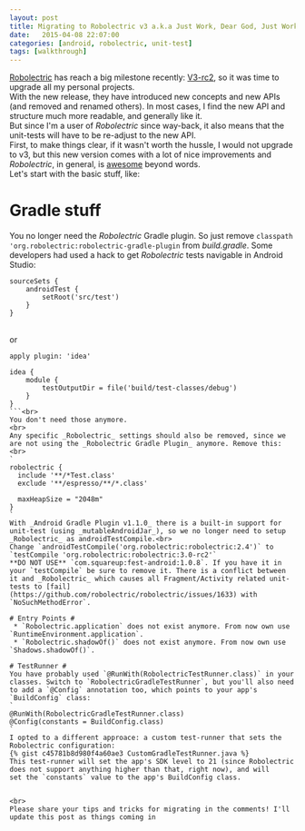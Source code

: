 ```yaml
---
layout: post
title: Migrating to Robolectric v3 a.k.a Just Work, Dear God, Just Work!
date:   2015-04-08 22:07:00
categories: [android, robolectric, unit-test]
tags: [walkthrough]
---
```

[Robolectric](https://robolectric.org) has reach a big milestone recently: [V3-rc2](https://groups.google.com/forum/#!topic/robolectric/1XWVJvKiFjA), so it was time
to upgrade all my personal projects.<br>
With the new release, they have introduced new concepts and new APIs (and removed and renamed others).
In most cases, I find the new API and structure much more readable, and generally like it.<br>
But since I'm a user of _Robolectric_ since way-back, it also means that the unit-tests will have to be re-adjust to the new API.
<br>
First, to make things clear, if it wasn't worth the hussle, I would not upgrade to v3, but this new version comes with a lot of nice improvements
and _Robolectric_, in general, is [awesome](http://stackoverflow.com/a/18271651/1324235) beyond words.
<br>
Let's start with the basic stuff, like:
# Gradle stuff #
You no longer need the _Robolectric_ Gradle plugin. So just remove
`classpath 'org.robolectric:robolectric-gradle-plugin` from _build.gradle_.
Some developers had used a hack to get _Robolectric_ tests navigable in Android Studio:<br>
```
sourceSets {
    androidTest {
        setRoot('src/test')
    }
}
```
<br> or <br>
```
apply plugin: 'idea'

idea {
    module {
        testOutputDir = file('build/test-classes/debug')
    }
}
```<br>
You don't need those anymore.
<br>
Any specific _Robolectric_ settings should also be removed, since we are not using the _Robolectric Gradle Plugin_ anymore. Remove this:<br>
`
robolectric {
  include '**/*Test.class'
  exclude '**/espresso/**/*.class'

  maxHeapSize = "2048m"
}
`
With _Android Gradle Plugin v1.1.0_ there is a built-in support for unit-test (using _mutableAndroidJar_), so we no longer need to setup
_Robolectric_ as androidTestCompile.<br>
Change `androidTestCompile('org.robolectric:robolectric:2.4')` to `testCompile 'org.robolectric:robolectric:3.0-rc2'`
**DO NOT USE** `com.squareup:fest-android:1.0.8`. If you have it in your `testCompile` be sure to remove it. There is a conflict between
it and _Robolectric_ which causes all Fragment/Activity related unit-tests to [fail](https://github.com/robolectric/robolectric/issues/1633) with `NoSuchMethodError`.

# Entry Points #
 * `Robolectric.application` does not exist anymore. From now own use `RuntimeEnvironment.application`.
 * `Robolectric.shadowOf()` does not exist anymore. From now own use `Shadows.shadowOf()`.

# TestRunner #
You have probably used `@RunWith(RobolectricTestRunner.class)` in your classes. Switch to `RobolectricGradleTestRunner`, but you'll also need to add a `@Config` annotation too, which points to your app's `BuildConfig` class:
`
@RunWith(RobolectricGradleTestRunner.class)
@Config(constants = BuildConfig.class)
`
I opted to a different approace: a custom test-runner that sets the Robolectric configuration:
{% gist c45781b8d980f4a60ae3 CustomGradleTestRunner.java %}
This test-runner will set the app's SDK level to 21 (since Robolectric does not support anything higher than that, right now), and will
set the `constants` value to the app's BuildConfig class.


<br>
Please share your tips and tricks for migrating in the comments! I'll update this post as things coming in
